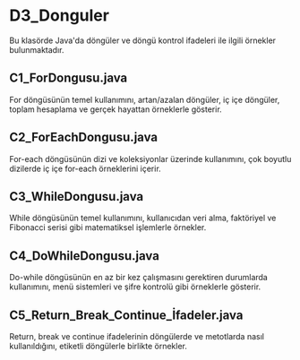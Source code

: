 # D3_Donguler

Bu klasörde Java'da döngüler ve döngü kontrol ifadeleri ile ilgili örnekler bulunmaktadır.

## C1_ForDongusu.java
For döngüsünün temel kullanımını, artan/azalan döngüler, iç içe döngüler, toplam hesaplama ve gerçek hayattan örneklerle gösterir.

## C2_ForEachDongusu.java
For-each döngüsünün dizi ve koleksiyonlar üzerinde kullanımını, çok boyutlu dizilerde iç içe for-each örneklerini içerir.

## C3_WhileDongusu.java
While döngüsünün temel kullanımını, kullanıcıdan veri alma, faktöriyel ve Fibonacci serisi gibi matematiksel işlemlerle örnekler.

## C4_DoWhileDongusu.java
Do-while döngüsünün en az bir kez çalışmasını gerektiren durumlarda kullanımını, menü sistemleri ve şifre kontrolü gibi örneklerle gösterir.

## C5_Return_Break_Continue_İfadeler.java
Return, break ve continue ifadelerinin döngülerde ve metotlarda nasıl kullanıldığını, etiketli döngülerle birlikte örnekler. 